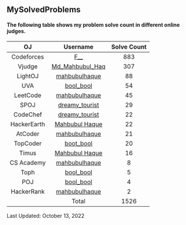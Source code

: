 ## MySolvedProblems
#### The following table shows my problem solve count in different online judges.
| OJ                            | Username                                                                                            | Solve Count     |
| :---------------------------: | :-------------------------------------------------------------------------------------------------: | :-------------: |
| Codeforces                    | [F__](https://codeforces.com/profile/F__)                                                           |      883        |
| Vjudge                        | [Md_Mahbubul_Haq](https://vjudge.net/user/Md_Mahbubul_Haq)                                          |      307        |
| LightOJ                       | [mahbubulhaque](https://lightoj.com/user/mahbubulhaque)                                             |      88         |
| UVA                           | [bool_bool](https://uhunt.onlinejudge.org/id/911156)                                                |   54            |
| LeetCode                      | [mahbubulhaque](https://leetcode.com/mahbubulhaque/)                                                | 45              |
| SPOJ                          | [dreamy_tourist](https://www.spoj.com/users/dreamy_tourist/)                                        |   29            |
| CodeChef                      | [dreamy_tourist](https://www.codechef.com/users/dreamy_tourist)                                     |     22          |
| HackerEarth                   | [Mahbubul Haque](https://www.hackerearth.com/@mdmahbubulhaq201711)                                  |       22        |
| AtCoder                       | [mahbubulhaque](https://atcoder.jp/users/mahbubulhaque)                                             |     21          |
| TopCoder                      | [boot_bool](https://www.topcoder.com/members/bool_bool/)                                            | 20              |
| Timus                         | [Mahbubul Haque](https://acm.timus.ru/author.aspx?id=259361)                                        | 16              |
| CS Academy                    | [mahbubulhaque](https://csacademy.com/user/mahbubulhaque/)                                          | 8               |
| Toph                          | [bool_bool](https://toph.co/u/bool_bool)                                                            | 5               |
| POJ                           | [bool_bool](http://poj.org/userstatus?user_id=bool_bool)                                            | 4               |
| HackerRank                    | [mahbubulhaque](https://www.hackerrank.com/mdmahbubulhaq201?hr_r=1)                                 | 2               |
|                               | Total                                                                                              | 1526            |

Last Updated: October 13, 2022
